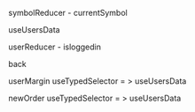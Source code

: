 symbolReducer - currentSymbol

useUsersData

userReducer - isloggedin

back

userMargin useTypedSelector = > useUsersData

newOrder useTypedSelector = > useUsersData
